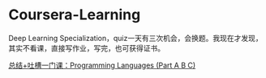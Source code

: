 # Coursera-Learning
Deep Learning Specialization，quiz一天有三次机会，会换题。我现在才发现，其实不看课，直接写作业，写完，也可获得证书。

[总结+吐槽一门课：Programming Languages (Part A B C)](http://youwangnanshan.lofter.com/post/1ed6b3a6_1cd2a6ff7)